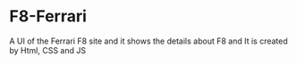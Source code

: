 # F8-Ferrari
A UI of the Ferrari F8 site and it shows the details about F8 and It is created by Html, CSS and JS
